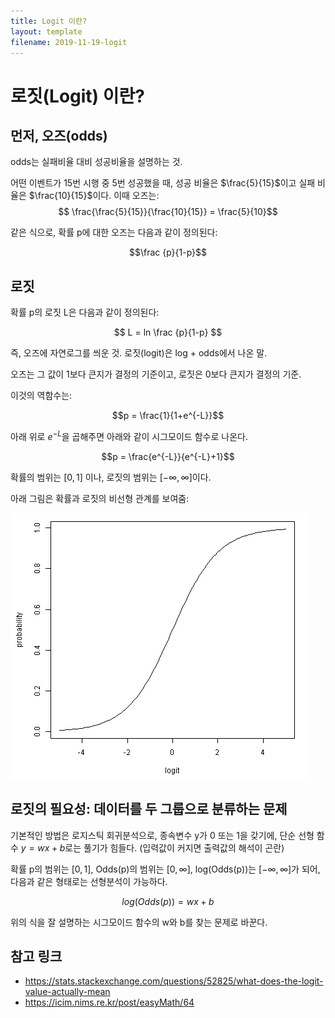 ```yaml
---
title: Logit 이란?
layout: template
filename: 2019-11-19-logit
---
```


# 로짓(Logit) 이란?

## 먼저, 오즈(odds)
odds는 실패비율 대비 성공비율을 설명하는 것.

어떤 이벤트가 15번 시행 중 5번 성공했을 때, 성공 비율은 $\frac{5}{15}$이고 실패 비율은 $\frac{10}{15}$이다. 이때 오즈는:
$$ \frac{\frac{5}{15}}{\frac{10}{15}} = \frac{5}{10}$$

같은 식으로, 확률 p에 대한 오즈는 다음과 같이 정의된다:

$$\frac {p}{1-p}$$

## 로짓
확률 p의 로짓 L은 다음과 같이 정의된다:

$$ L = ln \frac {p}{1-p} $$

즉, 오즈에 자연로그를 씌운 것. 로짓(logit)은 log + odds에서 나온 말.

오즈는 그 값이 1보다 큰지가 결정의 기준이고, 로짓은 0보다 큰지가 결정의 기준.

이것의 역함수는:

$$p = \frac{1}{1+e^{-L}}$$

아래 위로 $e^{-L}$을 곱해주면 아래와 같이 시그모이드 함수로 나온다.

$$p = \frac{e^{-L}}{e^{-L}+1}$$

확률의 범위는 $[0, 1]$ 이나, 로짓의 범위는 $[-\infty, \infty ]$이다.

아래 그림은 확률과 로짓의 비선형 관계를 보여줌:

![](2019-11-19-11-46-39.png)

## 로짓의 필요성: 데이터를 두 그룹으로 분류하는 문제

기본적인 방법은 로지스틱 회귀분석으로, 종속변수 y가 0 또는 1을 갖기에, 단순 선형 함수 $y=wx+b$로는 풀기가 힘들다. (입력값이 커지면 출력값의 해석이 곤란)

확률 p의 범위는 $[0, 1]$, Odds(p)의 범위는 $[0, \infty]$, log(Odds(p))는 $[-\infty, \infty]$가 되어, 다음과 같은 형태로는 선형분석이 가능하다.

$$log(Odds(p)) = wx + b$$

위의 식을 잘 설명하는 시그모이드 함수의 w와 b를 찾는 문제로 바꾼다.

## 참고 링크
* https://stats.stackexchange.com/questions/52825/what-does-the-logit-value-actually-mean
* https://icim.nims.re.kr/post/easyMath/64
